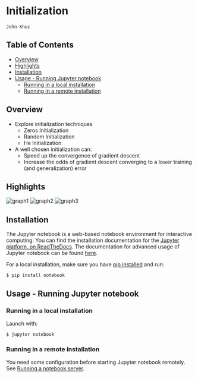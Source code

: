 # Initialization
`John Khuc`

## Table of Contents
- [Overview](#overview)
- [Highlights](#highlights)
- [Installation](#installation)
- [Usage - Running Jupyter notebook](#usage---running-jupyter-notebook)
	- [Running in a local installation](#running-in-a-local-installation)
	- [Running in a remote installation](#running-in-a-remote-installation)

## Overview
- Explore initialization techniques
    - Zeros Initialization
    - Random Initialization
    - He Initialization
- A well chosen initialization can:
    - Speed up the convergence of gradient descent
    - Increase the odds of gradient descent converging to a lower training (and generalization) error

## Highlights
![graph1](https://i.gyazo.com/1df8a505c4cf370d9c2456d8ea477257.png)
![graph2](https://i.gyazo.com/4fd4dfa9124775443c20097357e20862.png)
![graph3](https://i.gyazo.com/1140e9e2f5f17e8dd92a4fc7c20f17ff.png)

## Installation
The Jupyter notebook is a web-based notebook environment for interactive computing. 
You can find the installation documentation for the
[Jupyter platform, on ReadTheDocs](https://jupyter.readthedocs.io/en/latest/install.html).
The documentation for advanced usage of Jupyter notebook can be found
[here](https://jupyter-notebook.readthedocs.io/en/latest/).

For a local installation, make sure you have
[pip installed](https://pip.readthedocs.io/en/stable/installing/) and run:

    $ pip install notebook

## Usage - Running Jupyter notebook

### Running in a local installation

Launch with:

    $ jupyter notebook

### Running in a remote installation

You need some configuration before starting Jupyter notebook remotely. See [Running a notebook server](https://jupyter-notebook.readthedocs.io/en/stable/public_server.html).
